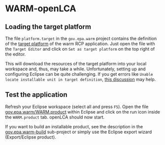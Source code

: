# WARM-openLCA

## Loading the target platform 
The file `platform.target` in the `gov.epa.warm` project contains the definition of
the [target platform](https://help.eclipse.org/oxygen/index.jsp?topic=%2Forg.eclipse.pde.doc.user%2Fconcepts%2Ftarget.htm)
of the warm RCP application. Just open the file with the `Target Editor`
and click on `Set as target platform` on the top right of the editor.

This will download the resources of the target platform into your local
workspace and, thus, may take a while. Unfortunately, setting up and
configuring Eclipse can be quite challenging. If you get errors like
`Unable locate installable unit in target definition`,
[this discussion](https://stackoverflow.com/questions/10547007/unable-locate-installable-unit-in-target-definition)
may help. 

## Test the application
Refresh your Eclipse workspace (select all and press `F5`). Open the file
[gov.epa.warm/WARM.product](./gov.epa.warm/WARM.product) within  Eclipse and click
on the run icon inside the `WARM.product` tab. openLCA should now start.

If you want to build an installable product, see the description in the 
[gov.epa.warm-build](./gov.epa.warm-build) sub-project or simply use the Eclipse export
wizard (Export/Eclipse product). 
